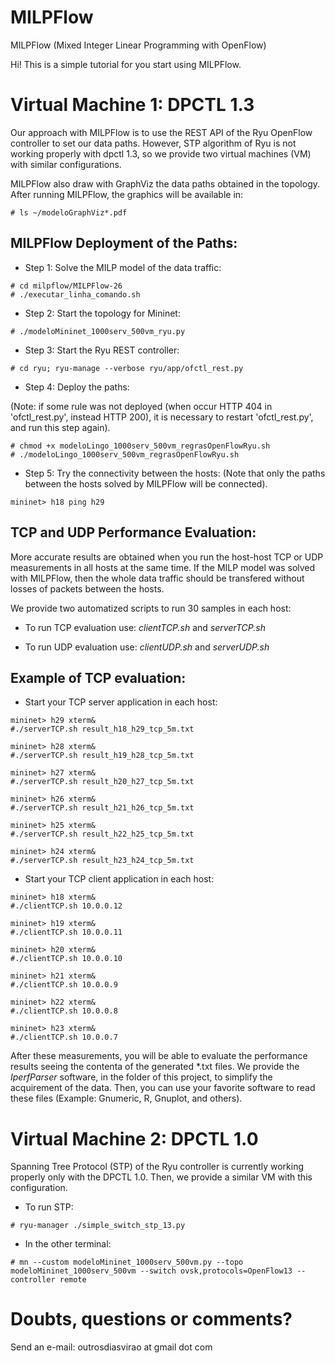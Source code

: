 MILPFlow
========

MILPFlow (Mixed Integer Linear Programming with OpenFlow) 

Hi! This is a simple tutorial for you start using MILPFlow.

Virtual Machine 1: DPCTL 1.3
============================

Our approach with MILPFlow is to use the REST API of the Ryu OpenFlow controller to set our data paths. However, STP algorithm of Ryu is not working properly with dpctl 1.3, so we provide two virtual machines (VM) with similar configurations.

MILPFlow also draw with GraphViz the data paths obtained in the topology. 
After running MILPFlow, the graphics will be available in:
```
# ls ~/modeloGraphViz*.pdf
```

MILPFlow Deployment of the Paths:
---------------------------------

* Step 1: Solve the MILP model of the data traffic:

```
# cd milpflow/MILPFlow-26 
# ./executar_linha_comando.sh
```

* Step 2: Start the topology for Mininet:

```
# ./modeloMininet_1000serv_500vm_ryu.py
```

* Step 3: Start the Ryu REST controller:

```
# cd ryu; ryu-manage --verbose ryu/app/ofctl_rest.py
```

* Step 4: Deploy the paths:

(Note: if some rule was not deployed (when occur HTTP 404 in 'ofctl_rest.py', instead HTTP 200), it is necessary to restart 'ofctl_rest.py', and run this step again).

```
# chmod +x modeloLingo_1000serv_500vm_regrasOpenFlowRyu.sh
# ./modeloLingo_1000serv_500vm_regrasOpenFlowRyu.sh
```

* Step 5: Try the connectivity between the hosts:
(Note that only the paths between the hosts solved by MILPFlow will be 
connected).


```
mininet> h18 ping h29
``` 


TCP and UDP Performance Evaluation:
--------------------------

More accurate results are obtained when you run the host-host TCP or UDP measurements in all hosts at the same time. If the MILP model was solved with MILPFlow, then the whole data traffic should be transfered without losses of packets between the hosts.

We provide two automatized scripts to run 30 samples in each host:

* To run TCP evaluation use: *clientTCP.sh* and *serverTCP.sh*

* To run UDP evaluation use: *clientUDP.sh* and *serverUDP.sh*


Example of TCP evaluation:
-------------------------

* Start your TCP server application in each host:

```
mininet> h29 xterm&
#./serverTCP.sh result_h18_h29_tcp_5m.txt
```

```
mininet> h28 xterm&
#./serverTCP.sh result_h19_h28_tcp_5m.txt
```

```
mininet> h27 xterm&
#./serverTCP.sh result_h20_h27_tcp_5m.txt
```

```
mininet> h26 xterm&
#./serverTCP.sh result_h21_h26_tcp_5m.txt
```

```
mininet> h25 xterm&
#./serverTCP.sh result_h22_h25_tcp_5m.txt
```

```
mininet> h24 xterm&
#./serverTCP.sh result_h23_h24_tcp_5m.txt
```


* Start your TCP client application in each host:

```
mininet> h18 xterm&
#./clientTCP.sh 10.0.0.12
```

```
mininet> h19 xterm&
#./clientTCP.sh 10.0.0.11
```

```
mininet> h20 xterm&
#./clientTCP.sh 10.0.0.10
```

```
mininet> h21 xterm&
#./clientTCP.sh 10.0.0.9
```

```
mininet> h22 xterm&
#./clientTCP.sh 10.0.0.8
```

```
mininet> h23 xterm&
#./clientTCP.sh 10.0.0.7
```

After these measurements, you will be able to evaluate the performance results seeing the contenta of the generated *.txt files. We provide the *IperfParser* software, in the folder of this project, to simplify the acquirement of the data.
Then, you can use your favorite software to read these files (Example: Gnumeric, R, Gnuplot, and others).


Virtual Machine 2: DPCTL 1.0
============================

Spanning Tree Protocol (STP) of the Ryu controller is currently working properly only with the DPCTL 1.0. Then, we provide a similar VM with this configuration.


* To run STP:

```
# ryu-manager ./simple_switch_stp_13.py
```

* In the other terminal:

```
# mn --custom modeloMininet_1000serv_500vm.py --topo modeloMininet_1000serv_500vm --switch ovsk,protocols=OpenFlow13 --controller remote
```

Doubts, questions or comments?
==============================

Send an e-mail: outrosdiasvirao at gmail dot com 
